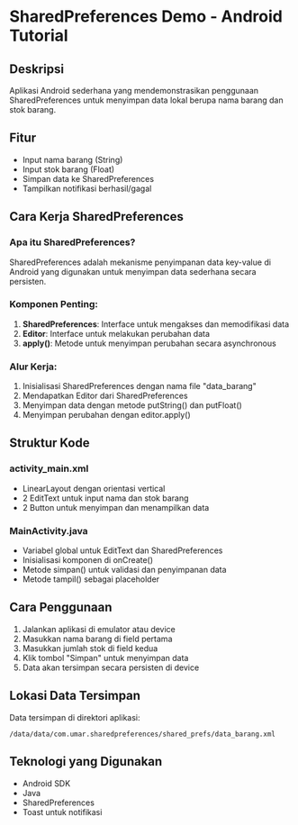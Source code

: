# SharedPreferences Demo - Android Tutorial

## Deskripsi

Aplikasi Android sederhana yang mendemonstrasikan penggunaan SharedPreferences untuk menyimpan data lokal berupa nama barang dan stok barang.

## Fitur

- Input nama barang (String)
- Input stok barang (Float)
- Simpan data ke SharedPreferences
- Tampilkan notifikasi berhasil/gagal

## Cara Kerja SharedPreferences

### Apa itu SharedPreferences?

SharedPreferences adalah mekanisme penyimpanan data key-value di Android yang digunakan untuk menyimpan data sederhana secara persisten.

### Komponen Penting:

1. **SharedPreferences**: Interface untuk mengakses dan memodifikasi data
2. **Editor**: Interface untuk melakukan perubahan data
3. **apply()**: Metode untuk menyimpan perubahan secara asynchronous

### Alur Kerja:

1. Inisialisasi SharedPreferences dengan nama file "data_barang"
2. Mendapatkan Editor dari SharedPreferences
3. Menyimpan data dengan metode putString() dan putFloat()
4. Menyimpan perubahan dengan editor.apply()

## Struktur Kode

### activity_main.xml

- LinearLayout dengan orientasi vertical
- 2 EditText untuk input nama dan stok barang
- 2 Button untuk menyimpan dan menampilkan data

### MainActivity.java

- Variabel global untuk EditText dan SharedPreferences
- Inisialisasi komponen di onCreate()
- Metode simpan() untuk validasi dan penyimpanan data
- Metode tampil() sebagai placeholder

## Cara Penggunaan

1. Jalankan aplikasi di emulator atau device
2. Masukkan nama barang di field pertama
3. Masukkan jumlah stok di field kedua
4. Klik tombol "Simpan" untuk menyimpan data
5. Data akan tersimpan secara persisten di device

## Lokasi Data Tersimpan

Data tersimpan di direktori aplikasi:

```
/data/data/com.umar.sharedpreferences/shared_prefs/data_barang.xml
```

## Teknologi yang Digunakan

- Android SDK
- Java
- SharedPreferences
- Toast untuk notifikasi

